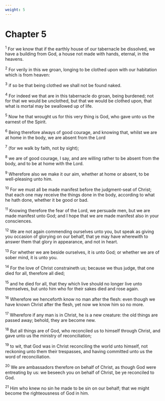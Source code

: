 ```yaml
---
weight: 5
---
```


# Chapter 5

<sup>1</sup> For we know that if the earthly house of our tabernacle be dissolved, we have a building from God, a house not made with hands, eternal, in the heavens. 

<sup>2</sup> For verily in this we groan, longing to be clothed upon with our habitation which is from heaven: 

<sup>3</sup> if so be that being clothed we shall not be found naked. 

<sup>4</sup> For indeed we that are in this tabernacle do groan, being burdened; not for that we would be unclothed, but that we would be clothed upon, that what is mortal may be swallowed up of life. 

<sup>5</sup> Now he that wrought us for this very thing is God, who gave unto us the earnest of the Spirit. 

<sup>6</sup> Being therefore always of good courage, and knowing that, whilst we are at home in the body, we are absent from the Lord 

<sup>7</sup> (for we walk by faith, not by sight); 

<sup>8</sup> we are of good courage, I say, and are willing rather to be absent from the body, and to be at home with the Lord. 

<sup>9</sup> Wherefore also we make it our aim, whether at home or absent, to be well-pleasing unto him. 

<sup>10</sup> For we must all be made manifest before the judgment-seat of Christ; that each one may receive the things done in the body, according to what he hath done, whether it be good or bad. 

<sup>11</sup> Knowing therefore the fear of the Lord, we persuade men, but we are made manifest unto God; and I hope that we are made manifest also in your consciences. 

<sup>12</sup> We are not again commending ourselves unto you, but speak as giving you occasion of glorying on our behalf, that ye may have wherewith to answer them that glory in appearance, and not in heart. 

<sup>13</sup> For whether we are beside ourselves, it is unto God; or whether we are of sober mind, it is unto you. 

<sup>14</sup> For the love of Christ constraineth us; because we thus judge, that one died for all, therefore all died; 

<sup>15</sup> and he died for all, that they which live should no longer live unto themselves, but unto him who for their sakes died and rose again. 

<sup>16</sup> Wherefore we henceforth know no man after the flesh: even though we have known Christ after the flesh, yet now we know him so no more. 

<sup>17</sup> Wherefore if any man is in Christ, he is a new creature: the old things are passed away; behold, they are become new. 

<sup>18</sup> But all things are of God, who reconciled us to himself through Christ, and gave unto us the ministry of reconciliation; 

<sup>19</sup> to wit, that God was in Christ reconciling the world unto himself, not reckoning unto them their trespasses, and having committed unto us the word of reconciliation. 

<sup>20</sup> We are ambassadors therefore on behalf of Christ, as though God were entreating by us: we beseech you on behalf of Christ, be ye reconciled to God. 

<sup>21</sup> Him who knew no sin he made to be sin on our behalf; that we might become the righteousness of God in him. 


